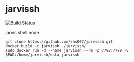 # jarvissh
[![Build Status](https://travis-ci.org/zhs007/jarvissh.svg?branch=master)](https://travis-ci.org/zhs007/jarvissh)

jarvis shell node

```
git clone https://github.com/zhs007/jarvissh.git
docker build -t jarvissh ./jarvissh/
sudo docker run -d --name jarvissh --rm -p 7788:7788 -v $PWD:/home/jarvissh/data jarvissh
```
